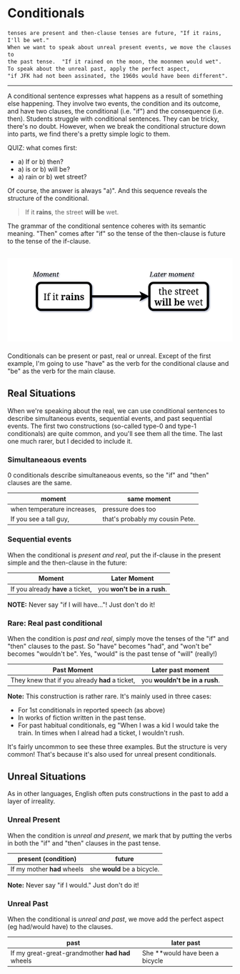 # Conditionals

```**TL;DR**: Grammar coheres with meaning. "If" comes before "then", so if-clause
tenses are present and then-clause tenses are future, "If it rains, I'll be wet."
When we want to speak about unreal present events, we move the clauses to 
the past tense.  "If it rained on the moon, the moonmen would wet".
To speak about the unreal past, apply the perfect aspect,
"if JFK had not been assinated, the 1960s would have been different".
```
-----
A conditional sentence expresses what happens as a result of something else happening.
They involve two events, the condition and its outcome, and have two clauses,
the conditional (i.e. "if") and the consequence (i.e. then).
Students struggle with conditional sentences. They can be tricky, there's no
doubt. However, when we break the conditional structure down into parts, we find
there's a pretty simple logic to them.

QUIZ: what comes first:

* a) If or b) then?
* a) is or b) will be?
* a) rain or b) wet street?

Of course, the answer is always "a)". And this sequence reveals the structure
of the conditional.

> If it **rains**, the street **will be** wet.

The grammar of the conditional sentence coheres with its semantic meaning.
"Then" comes after "if" so the tense of the then-clause is
future to the tense of the if-clause.

![](../Images/Conditional%201.png)
-----

Conditionals can be present or past, real or unreal. Except of the first example, I'm going
to use "have" as the verb for the conditional clause and "be" as the verb for
the main clause.  

## Real Situations

When we're speaking about the real, we can use conditional sentences to describe simultaneous events, sequential events, and past sequential events. The first two constructions (so-called type-0 and type-1 conditionals) are quite common, and you'll see them all the time. The last one much rarer, but I decided to include it.  

### Simultaneaous events

0 conditionals describe simultaneaous events, so the "if" and "then" clauses are the same.

|moment|same moment|
|-----|--------------|
|when temperature increases,|pressure does too|
|If you see a tall guy,|that's probably my cousin Pete.

### Sequential events

When the conditional is _present and real_, put the if-clause in the present
simple and the then-clause in the future:

| Moment | Later Moment |
|---------|-------|
|If you already **have** a ticket,| you **won't be in a rush**.

**NOTE:** Never say "if I will have..."! Just don't do it!

### Rare: Real past conditional 

When the condition is _past and real_, simply move the tenses of the "if" and "then" clauses
to the past. So "have" becomes "had", and "won't be" becomes "wouldn't
be". Yes, "would" is the past tense of "will" (really!)  

|Past Moment | Later past moment |
|------------|-------|
|They knew that if you already **had** a ticket,|you **wouldn't be in a rush**.|

**Note:** This construction is rather rare. It's mainly used in three cases:
* For 1st conditionals in reported speech (as above)
* In works of fiction written in the past tense.
* For past habitual conditionals, eg "When I was a kid I would take the train.
In times when I alread had a ticket, I wouldn't rush.

It's fairly uncommon to see these three examples. But the structure is very
common! That's because it's also used for unreal present conditionals.

## Unreal Situations

As in other languages, English often puts constructions in the past to add
a layer of irreality.

### Unreal Present

When the condition is _unreal and present_, we mark that by putting the verbs
in both the "if" and "then" clauses in the past tense.

| present (condition)  |   future |
|----------|----------|
|If my mother **had** wheels| she **would** be a bicycle.|

**Note:**  Never say "if I would." Just don't do it!

### Unreal Past

When the conditional is _unreal and past_, we move add the perfect aspect (eg had/would have) to the clauses.

|past|later past|
|----|-----------|
|If my great-great-grandmother **had had** wheels| She **would have been a bicycle|


